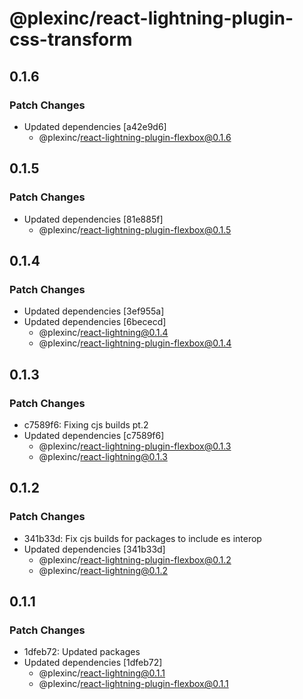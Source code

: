 # @plexinc/react-lightning-plugin-css-transform

## 0.1.6

### Patch Changes

- Updated dependencies [a42e9d6]
  - @plexinc/react-lightning-plugin-flexbox@0.1.6

## 0.1.5

### Patch Changes

- Updated dependencies [81e885f]
  - @plexinc/react-lightning-plugin-flexbox@0.1.5

## 0.1.4

### Patch Changes

- Updated dependencies [3ef955a]
- Updated dependencies [6bececd]
  - @plexinc/react-lightning@0.1.4
  - @plexinc/react-lightning-plugin-flexbox@0.1.4

## 0.1.3

### Patch Changes

- c7589f6: Fixing cjs builds pt.2
- Updated dependencies [c7589f6]
  - @plexinc/react-lightning-plugin-flexbox@0.1.3
  - @plexinc/react-lightning@0.1.3

## 0.1.2

### Patch Changes

- 341b33d: Fix cjs builds for packages to include es interop
- Updated dependencies [341b33d]
  - @plexinc/react-lightning-plugin-flexbox@0.1.2
  - @plexinc/react-lightning@0.1.2

## 0.1.1

### Patch Changes

- 1dfeb72: Updated packages
- Updated dependencies [1dfeb72]
  - @plexinc/react-lightning@0.1.1
  - @plexinc/react-lightning-plugin-flexbox@0.1.1
